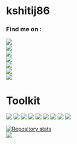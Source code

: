 # kshitij86

### Find me on :
![](https://img.shields.io/badge/Github--informational?style=social&logo=github&logoColor=black&Color=black&color=2bbc8a) <br/>
![](https://img.shields.io/badge/Linkedin--informational?style=social&logo=linkedin&logoColor=black&Color=black&color=2bbc8a) <br/>
![](https://img.shields.io/badge/Dribbble--informational?style=social&logo=dribbble&logoColor=black&Color=black&color=2bbc8a) <br/>
![](https://img.shields.io/badge/Hackerrank-kshitij_kotasth1-informational?style=social&logo=hackerrank&logoColor=black&Color=black&color=2bbc8a) <br/>
![](https://img.shields.io/badge/LeetCode-kshitij86123343-informational?style=social&logo=leetcode&logoColor=black&Color=black&color=2bbc8a) <br/>
![](https://img.shields.io/badge/Codeforces-akane86-informational?style=social&logo=codeforces&logoColor=black&Color=black&color=2bbc8a) <br/>
![](https://img.shields.io/badge/Codechef-klondike123-informational?style=social&logo=codechef&logoColor=black&Color=black&color=2bbc8a)<br/>



# Toolkit
![](https://img.shields.io/badge/OS-Linux-informational?style=flat&logo=linux&logoColor=white&Color=white&color=2bbc8a)
![](https://img.shields.io/badge/Editor-VSCode-informational?style=flat&logo=visual-studio-code&logoColor=white&Color=white&color=2bbc8a)
![](https://img.shields.io/badge/Code-HTML5-informational?style=flat&logo=html5&logoColor=white&Color=white&color=2bbc8a)
![](https://img.shields.io/badge/Code-JavaScript-informational?style=flat&logo=javascript&logoColor=white&Color=white&color=2bbc8a)
![](https://img.shields.io/badge/Code-Python-informational?style=flat&logo=python&logoColor=white&Color=white&color=2bbc8a)
![](https://img.shields.io/badge/Frontend-React-informational?style=flat&logo=react&logoColor=white&Color=white&color=2bbc8a)
![](https://img.shields.io/badge/Backend-Flask-informational?style=flat&logo=flask&logoColor=white&Color=white&color=2bbc8a)
![](https://img.shields.io/badge/Tools-Docker-informational?style=flat&logo=docker&logoColor=white&Color=white&color=2bbc8a)
![](https://img.shields.io/badge/Tools-Kubernetes-informational?style=flat&logo=kubernetes&logoColor=white&Color=white&color=2bbc8a)


[![Repository stats](https://github-readme-stats.vercel.app/api?username=kshitij86&count_private=true&show_icons=true&theme=dark)](https://github.com/kshitij86/github-readme-stats)
<br/>
[![](https://github-readme-stats.vercel.app/api/top-langs/?username=kshitij86&theme=dark&count_private=true&layout=compact)](https://github.com/kshitij86/github-readme-stats)

